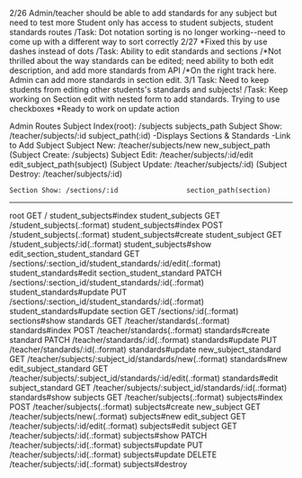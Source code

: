 2/26
    Admin/teacher should be able to add standards for any subject but need to test more
    Student only has access to student subjects, student standards routes
        /Task: Dot notation sorting is no longer working--need to come up with a different way to sort correctly
2/27            *Fixed this by use dashes instead of dots
    /Task: Ability to edit standards and sections 
        /*Not thrilled about the way standards can be edited; need ability to both edit description, and add more standards from API
           /*On the right track here.  Admin can add more standards in section edit.
3/1
    Task: Need to keep students from editing other students's standards and subjects!
    /Task: Keep working on Section edit with nested form to add standards. Trying to use checkboxes
        *Ready to work on update action


Admin Routes
    Subject Index(root): /subjects      subjects_path
    Subject Show: /teacher/subjects/:id         subject_path(:id)
        -Displays Sections & Standards
        -Link to Add Subject
    Subject New: /teacher/subjects/new          new_subject_path
      (Subject Create: /subjects)
    Subject Edit: /teacher/subjects/:id/edit    edit_subject_path(subject)
      (Subject Update: /teacher/subjects/:id)
      (Subject Destroy: /teacher/subjects/:id)
    
    Section Show: /sections/:id                 section_path(section)

-----
root GET      /                                                          student_subjects#index
                student_subjects GET      /student_subjects(.:format)                                student_subjects#index
                                 POST     /student_subjects(.:format)                                student_subjects#create
                 student_subject GET      /student_subjects/:id(.:format)                            student_subjects#show
   edit_section_student_standard GET      /sections/:section_id/student_standards/:id/edit(.:format) student_standards#edit
        section_student_standard PATCH    /sections/:section_id/student_standards/:id(.:format)      student_standards#update
                                 PUT      /sections/:section_id/student_standards/:id(.:format)      student_standards#update
                         section GET      /sections/:id(.:format)                                    sections#show
                       standards GET      /teacher/standards(.:format)                               standards#index
                                 POST     /teacher/standards(.:format)                               standards#create
                        standard PATCH    /teacher/standards/:id(.:format)                           standards#update
                                 PUT      /teacher/standards/:id(.:format)                           standards#update
            new_subject_standard GET      /teacher/subjects/:subject_id/standards/new(.:format)      standards#new
           edit_subject_standard GET      /teacher/subjects/:subject_id/standards/:id/edit(.:format) standards#edit
                subject_standard GET      /teacher/subjects/:subject_id/standards/:id(.:format)      standards#show
                        subjects GET      /teacher/subjects(.:format)                                subjects#index
                                 POST     /teacher/subjects(.:format)                                subjects#create
                     new_subject GET      /teacher/subjects/new(.:format)                            subjects#new
                    edit_subject GET      /teacher/subjects/:id/edit(.:format)                       subjects#edit
                         subject GET      /teacher/subjects/:id(.:format)                            subjects#show
                                 PATCH    /teacher/subjects/:id(.:format)                            subjects#update
                                 PUT      /teacher/subjects/:id(.:format)                            subjects#update
                                 DELETE   /teacher/subjects/:id(.:format)                            subjects#destroy